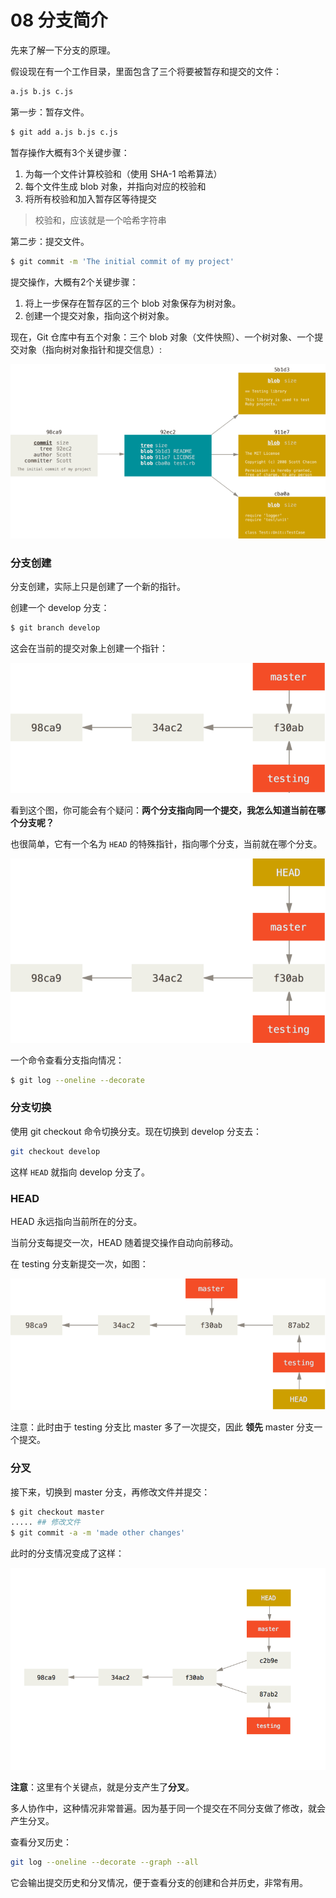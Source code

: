 # 08 分支简介

先来了解一下分支的原理。

假设现在有一个工作目录，里面包含了三个将要被暂存和提交的文件：

```sh
a.js b.js c.js
```

第一步：暂存文件。

```sh
$ git add a.js b.js c.js
```

暂存操作大概有3个关键步骤：

1. 为每一个文件计算校验和（使用 SHA-1 哈希算法）
2. 每个文件生成 blob 对象，并指向对应的校验和
3. 将所有校验和加入暂存区等待提交

> 校验和，应该就是一个哈希字符串

第二步：提交文件。

```sh
$ git commit -m 'The initial commit of my project'
```

提交操作，大概有2个关键步骤：

1. 将上一步保存在暂存区的三个 blob 对象保存为树对象。
2. 创建一个提交对象，指向这个树对象。

现在，Git 仓库中有五个对象：三个 blob 对象（文件快照）、一个树对象、一个提交对象（指向树对象指针和提交信息）:

![commit-and-tree](./image/commit-and-tree.png)

### 分支创建

分支创建，实际上只是创建了一个新的指针。

创建一个 develop 分支：

```sh
$ git branch develop
```

这会在当前的提交对象上创建一个指针：

![two-branches](./image/two-branches.png)

看到这个图，你可能会有个疑问：**两个分支指向同一个提交，我怎么知道当前在哪个分支呢？**

也很简单，它有一个名为 `HEAD` 的特殊指针，指向哪个分支，当前就在哪个分支。

![head-to-master](./image/head-to-master.png)

一个命令查看分支指向情况：

```sh
$ git log --oneline --decorate
```

### 分支切换

使用 git checkout 命令切换分支。现在切换到 develop 分支去：

```sh
git checkout develop
```

这样 `HEAD` 就指向 develop 分支了。

### HEAD

HEAD 永远指向当前所在的分支。

当前分支每提交一次，HEAD 随着提交操作自动向前移动。

在 testing 分支新提交一次，如图：

![advance-testing](./image/advance-testing.png)

注意：此时由于 testing 分支比 master 多了一次提交，因此 **领先** master 分支一个提交。

### 分叉

接下来，切换到 master 分支，再修改文件并提交：

```sh
$ git checkout master
..... ## 修改文件
$ git commit -a -m 'made other changes'
```

此时的分支情况变成了这样：

![advance-master](./image/advance-master.png)

**注意**：这里有个关键点，就是分支产生了**分叉**。

多人协作中，这种情况非常普遍。因为基于同一个提交在不同分支做了修改，就会产生分叉。

查看分叉历史：

```sh
git log --oneline --decorate --graph --all
```

它会输出提交历史和分叉情况，便于查看分支的创建和合并历史，非常有用。